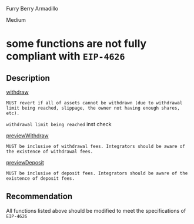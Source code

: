 Furry Berry Armadillo

Medium

# some functions are not fully compliant with `EIP-4626`

## Description
[withdraw](https://github.com/sherlock-audit/2025-01-peapods-finance/blob/main/contracts/contracts/AutoCompoundingPodLp.sol#L162) 

```solidity
MUST revert if all of assets cannot be withdrawn (due to withdrawal limit being reached, slippage, the owner not having enough shares, etc).
```
`withdrawal limit being reached` inst check

[previewWithdraw](https://github.com/sherlock-audit/2025-01-peapods-finance/blob/main/contracts/contracts/AutoCompoundingPodLp.sol#L158) 

```solidity
MUST be inclusive of withdrawal fees. Integrators should be aware of the existence of withdrawal fees.
```

[previewDeposit](https://github.com/sherlock-audit/2025-01-peapods-finance/blob/main/contracts/contracts/AutoCompoundingPodLp.sol#L120)

```solidity
MUST be inclusive of deposit fees. Integrators should be aware of the existence of deposit fees.
```
## Recommendation
All functions listed above should be modified to meet the specifications of `EIP-4626`